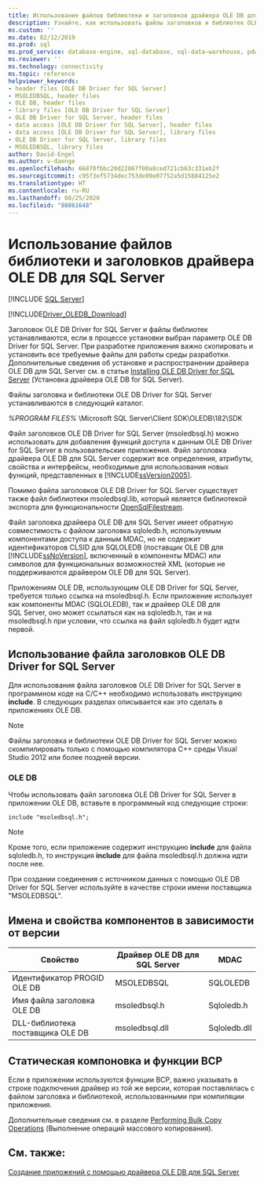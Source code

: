 ```yaml
---
title: Использование файлов библиотеки и заголовков драйвера OLE DB для SQL Server | Документация Майкрософт
description: Узнайте, как использовать файлы заголовков и библиотек OLE DB Driver for SQL Server в среде разработки.
ms.custom: ''
ms.date: 02/12/2019
ms.prod: sql
ms.prod_service: database-engine, sql-database, sql-data-warehouse, pdw
ms.reviewer: ''
ms.technology: connectivity
ms.topic: reference
helpviewer_keywords:
- header files [OLE DB Driver for SQL Server]
- MSOLEDBSQL, header files
- OLE DB, header files
- library files [OLE DB Driver for SQL Server]
- OLE DB Driver for SQL Server, header files
- data access [OLE DB Driver for SQL Server], header files
- data access [OLE DB Driver for SQL Server], library files
- OLE DB Driver for SQL Server, library files
- MSOLEDBSQL, library files
author: David-Engel
ms.author: v-daenge
ms.openlocfilehash: 66870fbbc20d22067f00a8ced721cb63c331eb2f
ms.sourcegitcommit: c95f3ef5734dec753de09e07752a5d15884125e2
ms.translationtype: HT
ms.contentlocale: ru-RU
ms.lasthandoff: 08/25/2020
ms.locfileid: "88861648"
---
```

# <a name="using-the-ole-db-driver-for-sql-server-header-and-library-files"></a>Использование файлов библиотеки и заголовков драйвера OLE DB для SQL Server
[!INCLUDE [SQL Server](../../../includes/applies-to-version/sql-asdb-asdbmi-asa-pdw.md)]

[!INCLUDE[Driver_OLEDB_Download](../../../includes/driver_oledb_download.md)]

  Заголовок OLE DB Driver for SQL Server и файлы библиотек устанавливаются, если в процессе установки выбран параметр OLE DB Driver for SQL Server. При разработке приложения важно скопировать и установить все требуемые файлы для работы среды разработки. Дополнительные сведения об установке и распространении драйвера OLE DB для SQL Server см. в статье [Installing OLE DB Driver for SQL Server](../../oledb/applications/installing-oledb-driver-for-sql-server.md) (Установка драйвера OLE DB for SQL Server).  
  
 Файлы заголовка и библиотеки OLE DB Driver for SQL Server устанавливаются в следующий каталог.  
  
 *%PROGRAM FILES%* \Microsoft SQL Server\Client SDK\OLEDB\182\SDK  
  
 Файл заголовков OLE DB Driver for SQL Server (msoledbsql.h) можно использовать для добавления функций доступа к данным OLE DB Driver for SQL Server в пользовательские приложения. Файл заголовка драйвера OLE DB для SQL Server содержит все определения, атрибуты, свойства и интерфейсы, необходимые для использования новых функций, представленных в [!INCLUDE[ssVersion2005](../../../includes/ssversion2005-md.md)].  
  
 Помимо файла заголовков OLE DB Driver for SQL Server существует также файл библиотеки msoledbsql.lib, который является библиотекой экспорта для функциональности [OpenSqlFilestream](../../../relational-databases/blob/access-filestream-data-with-opensqlfilestream.md).  
  
 Файл заголовка драйвера OLE DB для SQL Server имеет обратную совместимость с файлом заголовка sqloledb.h, используемым компонентами доступа к данным MDAC, но не содержит идентификаторов CLSID для SQLOLEDB (поставщик OLE DB для [!INCLUDE[ssNoVersion](../../../includes/ssnoversion-md.md)], включенный в компоненты MDAC) или символов для функциональных возможностей XML (которые не поддерживаются драйвером OLE DB для SQL Server).    
  
 Приложениям OLE DB, использующим OLE DB Driver for SQL Server, требуется только ссылка на msoledbsql.h. Если приложение использует как компоненты MDAC (SQLOLEDB), так и драйвер OLE DB для SQL Server, оно может ссылаться как на sqloledb.h, так и на msoledbsql.h при условии, что ссылка на файл sqloledb.h будет идти первой.  
  
## <a name="using-the-ole-db-driver-for-sql-server-header-file"></a>Использование файла заголовков OLE DB Driver for SQL Server  
 Для использования файла заголовков OLE DB Driver for SQL Server в программном коде на C/C++ необходимо использовать инструкцию **include**. В следующих разделах описывается как это сделать в приложениях OLE DB.  
  
> [!NOTE]  
>  Файлы заголовка и библиотеки OLE DB Driver for SQL Server можно скомпилировать только с помощью компилятора C++ среды Visual Studio 2012 или более поздней версии.  
  
### <a name="ole-db"></a>OLE DB  
 Чтобы использовать файл заголовка OLE DB Driver for SQL Server в приложении OLE DB, вставьте в программный код следующие строки:  
  
```    
include "msoledbsql.h";  
```  
  
> [!NOTE]  
>  Кроме того, если приложение содержит инструкцию **include** для файла sqloledb.h, то инструкция **include** для файла msoledbsql.h должна идти после нее.  
  
 При создании соединения с источником данных с помощью OLE DB Driver for SQL Server используйте в качестве строки имени поставщика "MSOLEDBSQL".  

  
## <a name="component-names-and-properties-by-version"></a>Имена и свойства компонентов в зависимости от версии  

|Свойство|Драйвер OLE DB для SQL Server|MDAC|  
|--------|----------------------------|----|   
|Идентификатор PROGID OLE DB|MSOLEDBSQL|SQLOLEDB|  
|Имя файла заголовка OLE DB|msoledbsql.h|Sqloledb.h|  
|DLL-библиотека поставщика OLE DB|msoledbsql.dll|Sqloledb.dll| 
  
  
## <a name="static-linking-and-bcp-functions"></a>Статическая компоновка и функции BCP  
 Если в приложении используются функции BCP, важно указывать в строке подключения драйвер из той же версии, которая поставлялась с файлом заголовка и библиотекой, использованными при компиляции приложения.  
  
 Дополнительные сведения см. в разделе [Performing Bulk Copy Operations](../../oledb/features/performing-bulk-copy-operations.md) (Выполнение операций массового копирования).  
  
## <a name="see-also"></a>См. также:  
 [Создание приложений с помощью драйвера OLE DB для SQL Server](../../oledb/applications/building-applications-with-oledb-driver-for-sql-server.md)  
  
  
